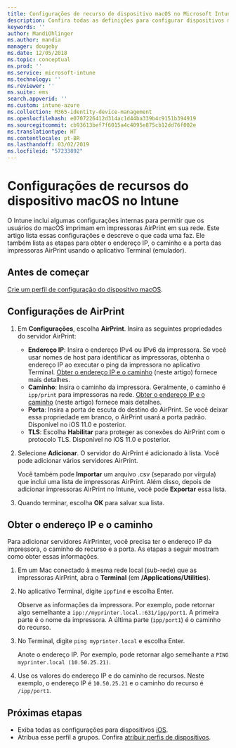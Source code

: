 ```yaml
---
title: Configurações de recurso de dispositivo macOS no Microsoft Intune – Azure | Microsoft Docs
description: Confira todas as definições para configurar dispositivos macOS para AirPrint no Microsoft Intune. Confira também as etapas para obter o endereço IP, caminho e as configurações de porta de um servidor AirPrint em sua rede. Use essas configurações em um perfil de configuração de dispositivos para configurar dispositivos macOS para usar servidores AirPrint em sua rede.
keywords: ''
author: MandiOhlinger
ms.author: mandia
manager: dougeby
ms.date: 12/05/2018
ms.topic: conceptual
ms.prod: ''
ms.service: microsoft-intune
ms.technology: ''
ms.reviewer: ''
ms.suite: ems
search.appverid: ''
ms.custom: intune-azure
ms.collection: M365-identity-device-management
ms.openlocfilehash: e0707226412d314ac1d44ba339b4c9151b394919
ms.sourcegitcommit: cb93613bef7f6015a4c4095e875cb12dd76f002e
ms.translationtype: HT
ms.contentlocale: pt-BR
ms.lasthandoff: 03/02/2019
ms.locfileid: "57233892"
---
```

# <a name="macos-device-feature-settings-in-intune"></a>Configurações de recursos do dispositivo macOS no Intune

O Intune inclui algumas configurações internas para permitir que os usuários do macOS imprimam em impressoras AirPrint em sua rede. Este artigo lista essas configurações e descreve o que cada uma faz. Ele também lista as etapas para obter o endereço IP, o caminho e a porta das impressoras AirPrint usando o aplicativo Terminal (emulador).

## <a name="before-you-begin"></a>Antes de começar

[Crie um perfil de configuração do dispositivo macOS](device-features-configure.md).

## <a name="airprint-settings"></a>Configurações de AirPrint

1. Em **Configurações**, escolha **AirPrint**. Insira as seguintes propriedades do servidor AirPrint:

    - **Endereço IP**: Insira o endereço IPv4 ou IPv6 da impressora. Se você usar nomes de host para identificar as impressoras, obtenha o endereço IP ao executar o ping da impressora no aplicativo Terminal. [Obter o endereço IP e o caminho](#get-the-ip-address-and-path) (neste artigo) fornece mais detalhes.
    - **Caminho**: Insira o caminho da impressora. Geralmente, o caminho é `ipp/print` para impressoras na rede. [Obter o endereço IP e o caminho](#get-the-ip-address-and-path) (neste artigo) fornece mais detalhes.
    - **Porta**: Insira a porta de escuta do destino do AirPrint. Se você deixar essa propriedade em branco, o AirPrint usará a porta padrão. Disponível no iOS 11.0 e posterior.
    - **TLS**: Escolha **Habilitar** para proteger as conexões do AirPrint com o protocolo TLS. Disponível no iOS 11.0 e posterior.

2. Selecione **Adicionar**. O servidor do AirPrint é adicionado à lista. Você pode adicionar vários servidores AirPrint.

    Você também pode **Importar** um arquivo .csv (separado por vírgula) que inclui uma lista de impressoras AirPrint. Além disso, depois de adicionar impressoras AirPrint no Intune, você pode **Exportar** essa lista.

3. Quando terminar, escolha **OK** para salvar sua lista.

## <a name="get-the-ip-address-and-path"></a>Obter o endereço IP e o caminho

Para adicionar servidores AirPrinter, você precisa ter o endereço IP da impressora, o caminho do recurso e a porta. As etapas a seguir mostram como obter essas informações.

1. Em um Mac conectado à mesma rede local (sub-rede) que as impressoras AirPrint, abra o **Terminal** (em **/Applications/Utilities**).
2. No aplicativo Terminal, digite `ippfind` e escolha Enter.

    Observe as informações da impressora. Por exemplo, pode retornar algo semelhante a `ipp://myprinter.local.:631/ipp/port1`. A primeira parte é o nome da impressora. A última parte (`ipp/port1`) é o caminho do recurso.

3. No Terminal, digite `ping myprinter.local` e escolha Enter.

   Anote o endereço IP. Por exemplo, pode retornar algo semelhante a `PING myprinter.local (10.50.25.21)`.

4. Use os valores do endereço IP e do caminho de recursos. Neste exemplo, o endereço IP é `10.50.25.21` e o caminho do recurso é `/ipp/port1`.

## <a name="next-steps"></a>Próximas etapas

- Exiba todas as configurações para dispositivos [iOS](ios-device-features-settings.md).
- Atribua esse perfil a grupos. Confira [atribuir perfis de dispositivos](device-profile-assign.md).
